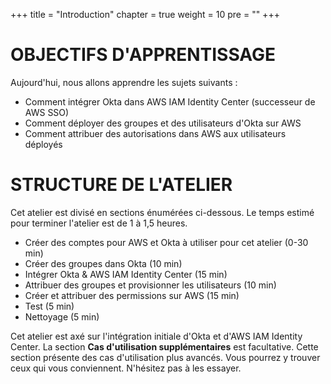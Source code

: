 +++
title = "Introduction"
chapter = true
weight = 10
pre = ""
+++

# OBJECTIFS D'APPRENTISSAGE
Aujourd'hui, nous allons apprendre les sujets suivants :

- Comment intégrer Okta dans AWS IAM Identity Center (successeur de AWS SSO)
- Comment déployer des groupes et des utilisateurs d'Okta sur AWS
- Comment attribuer des autorisations dans AWS aux utilisateurs déployés

# STRUCTURE DE L'ATELIER

Cet atelier est divisé en sections énumérées ci-dessous. Le temps estimé pour terminer l'atelier est de 1 à 1,5 heures.

- Créer des comptes pour AWS et Okta à utiliser pour cet atelier (0-30 min)
- Créer des groupes dans Okta (10 min)
- Intégrer Okta & AWS IAM Identity Center (15 min)
- Attribuer des groupes et provisionner les utilisateurs (10 min)
- Créer et attribuer des permissions sur AWS (15 min)
- Test (5 min)
- Nettoyage (5 min)

Cet atelier est axé sur l'intégration initiale d'Okta et d'AWS IAM Identity Center. La section **Cas d'utilisation supplémentaires** est facultative. Cette section présente des cas d'utilisation plus avancés. Vous pourrez y trouver ceux qui vous conviennent. N'hésitez pas à les essayer.
